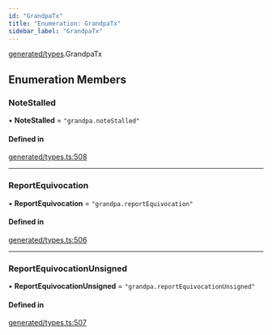 ```yaml
---
id: "GrandpaTx"
title: "Enumeration: GrandpaTx"
sidebar_label: "GrandpaTx"
---
```


[generated/types](../../../../modules/Generated/Types/Types.md).GrandpaTx

## Enumeration Members

### NoteStalled

• **NoteStalled** = ``"grandpa.noteStalled"``

#### Defined in

[generated/types.ts:508](https://github.com/PolymeshAssociation/polymesh-sdk/blob/c53723bab/src/generated/types.ts#L508)

___

### ReportEquivocation

• **ReportEquivocation** = ``"grandpa.reportEquivocation"``

#### Defined in

[generated/types.ts:506](https://github.com/PolymeshAssociation/polymesh-sdk/blob/c53723bab/src/generated/types.ts#L506)

___

### ReportEquivocationUnsigned

• **ReportEquivocationUnsigned** = ``"grandpa.reportEquivocationUnsigned"``

#### Defined in

[generated/types.ts:507](https://github.com/PolymeshAssociation/polymesh-sdk/blob/c53723bab/src/generated/types.ts#L507)
